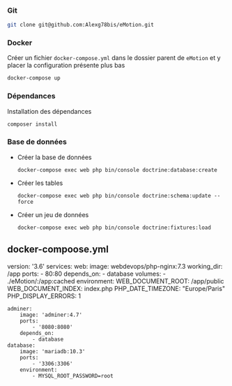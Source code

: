 ### Git
```bash
git clone git@github.com:Alexg78bis/eMotion.git
```

### Docker

Créer un fichier `docker-compose.yml` dans le dossier parent de `eMotion` et y placer la configuration présente plus bas
```bash
docker-compose up
```

### Dépendances
Installation des dépendances
```bash
composer install
```

### Base de données
- Créer la base de données
    ```
    docker-compose exec web php bin/console doctrine:database:create
    ```

- Créer les tables
    ```
    docker-compose exec web php bin/console doctrine:schema:update --force
    ```

- Créer un jeu de données
    ```bash
    docker-compose exec web php bin/console doctrine:fixtures:load
    ```
    



## docker-compoose.yml

version: '3.6'
services:
    web:
        image: webdevops/php-nginx:7.3
        working_dir: /app
        ports:
            - 80:80
        depends_on:
            - database
        volumes:
            - ./eMotion/:/app:cached
        environment:
            WEB_DOCUMENT_ROOT: /app/public
            WEB_DOCUMENT_INDEX: index.php
            PHP_DATE_TIMEZONE: "Europe/Paris"
            PHP_DISPLAY_ERRORS: 1

    adminer:
        image: 'adminer:4.7'
        ports:
            - '8080:8080'
        depends_on:
            - database
    database:
        image: 'mariadb:10.3'
        ports:
            - '3306:3306'
        environment:
            - MYSQL_ROOT_PASSWORD=root
